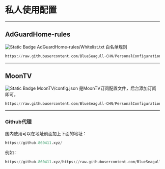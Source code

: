# 私人使用配置
---
## AdGuardHome-rules
![Static Badge](https://img.shields.io/badge/AdGuardHome-blue?logo=adguard&logoColor=%236AA127&labelColor=black)
AdGuardHome-rules/Whitelist.txt 白名单规则
```python
https://raw.githubusercontent.com/BlueSeagull-CHN/PersonalConfiguration/refs/heads/main/AdGuardHome-rules/Whitelist.txt
```
---
## MoonTV
![Static Badge](https://img.shields.io/badge/MoonTV-blue?logo=moonrepo&logoColor=%23008FC7&labelColor=black)
MoonTV/config.json 是MoonTV订阅配置文件，后台添加订阅即可。
```python
https://raw.githubusercontent.com/BlueSeagull-CHN/PersonalConfiguration/refs/heads/main/MoonTV/config.json
```
---
### Github代理
国内使用可以在地址前面加上下面的地址：
```python
https://github.860411.xyz/
```
例如：
```python
https://github.860411.xyz/https://raw.githubusercontent.com/BlueSeagull-CHN/PersonalConfiguration/refs/heads/main/AdGuardHome-rules/Whitelist.txt
```
